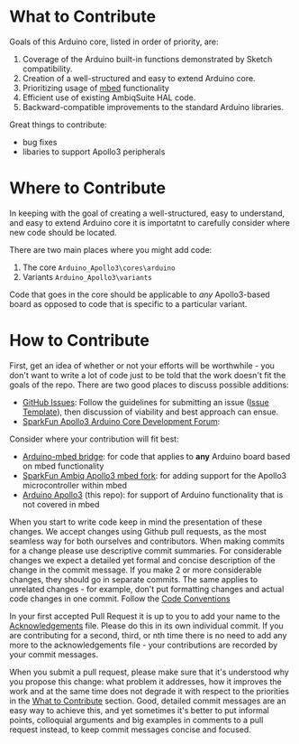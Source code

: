 What to Contribute
==================
Goals of this Arduino core, listed in order of priority, are:
1. Coverage of the Arduino built-in functions demonstrated by Sketch compatibility.
1. Creation of a well-structured and easy to extend Arduino core.
1. Prioritizing usage of [mbed](https://github.com/ARMmbed/mbed-os) functionality
1. Efficient use of existing AmbiqSuite HAL code.
1. Backward-compatible improvements to the standard Arduino libraries.

Great things to contribute:
- bug fixes
- libaries to support Apollo3 peripherals

Where to Contribute
===================
In keeping with the goal of creating a well-structured, easy to understand, and easy to extend Arduino core it is importatnt to carefully consider where new code should be located. 

There are two main places where you might add code:
1. The core ```Arduino_Apollo3\cores\arduino```
2. Variants ```Arduino_Apollo3\variants```

Code that goes in the core should be applicable to *any* Apollo3-based board as opposed to code that is specific to a particular variant.

How to Contribute
=================

First, get an idea of whether or not your efforts will be worthwhile - you don't want to write a lot of code just to be told that the work doesn't fit the goals of the repo. There are two good places to discuss possible additions:

* [GitHub Issues](https://github.com/sparkfun/Arduino_Apollo3/issues): Follow the guidelines for submitting an issue ([Issue Template](./ISSUES.md)), then discussion of viability and best approach can ensue. 
* [SparkFun Apollo3 Arduino Core Development Forum](https://forum.sparkfun.com/viewforum.php?f=169&sid=dabc2a5f3fe0680ae8973aa9c324ebbd): 

Consider where your contribution will fit best:
- [Arduino-mbed bridge](https://github.com/sparkfun/arduino-mbed-bridge): for code that applies to **any** Arduino board based on mbed functionality
- [SparkFun Ambiq Apollo3 mbed fork](https://github.com/sparkfun/mbed-os-ambiq-apollo3): for adding support for the Apollo3 microcontroller within mbed
- [Arduino Apollo3](https://github.com/sparkfun/Arduino_Apollo3) (this repo): for support of Arduino functionality that is not covered in mbed

When you start to write code keep in mind the presentation of these changes. We accept changes using Github pull requests, as the most seamless way for both ourselves and contributors. When making commits for a change please use descriptive commit summaries. For considerable changes we expect a detailed yet formal and concise description of the change in the commit message. If you make 2 or more considerable changes, they should go in separate commits. The same applies to unrelated changes - for example, don't put formatting changes and actual code changes in one commit. Follow the [Code Conventions](https://github.com/sparkfun/Arduino_Apollo3/blob/master/docs/CODECONVENTIONS.md)

In your first accepted Pull Request it is up to you to add your name to the [Acknowledgements](https://github.com/sparkfun/Arduino_Apollo3/blob/master/docs/ACKNOWLEDGEMENTS.md) file. Please do this in its own individual commit. If you are contributing for a second, third, or nth time there is no need to add any more to the acknowledgements file - your contributions are recorded by your commit messages.

When you submit a pull request, please make sure that it's understood why you propose this change: what problem it addresses, how it improves the work and at the same time does not degrade it with respect to the priorities in the [What to Contribute](#what-to-contribute) section. Good, detailed commit messages are an easy way to achieve this, and yet sometimes it's better to put informal points, colloquial arguments and big examples in comments to a pull request instead, to keep commit messages concise and focused.
